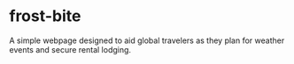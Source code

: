 # frost-bite

A simple webpage designed to aid global travelers as they plan for weather events and secure rental lodging. 
